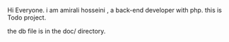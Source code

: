 Hi Everyone. i am amirali hosseini , a back-end developer with php. this is Todo project.

the db file is in the doc/ directory.